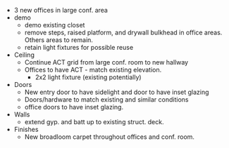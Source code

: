 - 3 new offices in large conf. area
- demo
	- demo existing closet
	- remove steps, raised platform, and drywall bulkhead in office areas.  Others areas to remain.
	- retain light fixtures for possible reuse
- Ceiling
	- Continue ACT grid from large conf. room to new hallway
	- Offices to have ACT  - match existing elevation.
		- 2x2 light fixture (existing potentially)
- Doors
	- New entry door to have sidelight and door to have inset glazing
	- Doors/hardware to match existing and similar conditions
	- office doors to have inset glazing.
- Walls
	- extend gyp. and batt up to existing struct. deck.
- Finishes
	- New broadloom carpet throughout offices and conf. room.